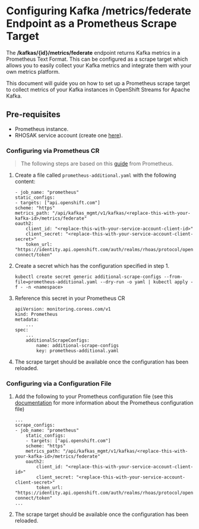 # Configuring Kafka /metrics/federate Endpoint as a Prometheus Scrape Target

The **/kafkas/{id}/metrics/federate** endpoint returns Kafka metrics in a Prometheus Text Format. This can be configured as a scrape target which allows you to easily collect your Kafka metrics and integrate them with your own metrics platform.

This document will guide you on how to set up a Prometheus scrape target to collect metrics of your Kafka instances in OpenShift Streams for Apache Kafka.

## Pre-requisites
- Prometheus instance.
- RHOSAK service account (create one [here](https://console.redhat.com/application-services/service-accounts)).

### Configuring via Prometheus CR
> The following steps are based on this [guide](https://github.com/prometheus-operator/prometheus-operator/blob/master/Documentation/additional-scrape-config.md#additional-scrape-configuration) from Prometheus.

1. Create a file called `prometheus-additional.yaml` with the following content:
    ```
    - job_name: "prometheus"
    static_configs:
    - targets: ["api.openshift.com"]
    scheme: "https"
    metrics_path: "/api/kafkas_mgmt/v1/kafkas/<replace-this-with-your-kafka-id>/metrics/federate"
    oauth2:
        client_id: "<replace-this-with-your-service-account-client-id>"
        client_secret: "<replace-this-with-your-service-account-client-secret>"
        token_url: "https://identity.api.openshift.com/auth/realms/rhoas/protocol/openid-connect/token"
    ```
2. Create a secret which has the configuration specified in step 1.
    ```
    kubectl create secret generic additional-scrape-configs --from-file=prometheus-additional.yaml --dry-run -o yaml | kubectl apply -f - -n <namespace>
    ```
3. Reference this secret in your Prometheus CR
    ```
    apiVersion: monitoring.coreos.com/v1
    kind: Prometheus
    metadata:
        ...
    spec:
        ...
        additionalScrapeConfigs:
            name: additional-scrape-configs
            key: prometheus-additional.yaml
    ```
4. The scrape target should be available once the configuration has been reloaded.

### Configuring via a Configuration File

1. Add the following to your Prometheus configuration file (see this [documentation](https://prometheus.io/docs/prometheus/latest/configuration/configuration/#configuration-file) for more information about the Prometheus configuration file)
    ```
    ...
    scrape_configs:
    - job_name: "prometheus"
        static_configs:
        - targets: ["api.openshift.com"]
        scheme: "https"
        metrics_path: "/api/kafkas_mgmt/v1/kafkas/<replace-this-with-your-kafka-id>/metrics/federate"
        oauth2:
            client_id: "<replace-this-with-your-service-account-client-id>"
            client_secret: "<replace-this-with-your-service-account-client-secret>"
            token_url: "https://identity.api.openshift.com/auth/realms/rhoas/protocol/openid-connect/token"
    ...
    ```
2. The scrape target should be available once the configuration has been reloaded.
